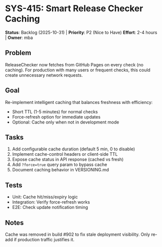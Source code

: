 # SYS-415: Smart Release Checker Caching

**Status**: Backlog (2025-10-31) | **Priority**: P2 (Nice to Have)
**Effort**: 2-4 hours | **Owner**: mba

## Problem

ReleaseChecker now fetches from GitHub Pages on every check (no caching). For production with many users or frequent checks, this could create unnecessary network requests.

## Goal

Re-implement intelligent caching that balances freshness with efficiency:

- Short TTL (1-5 minutes) for normal checks
- Force-refresh option for immediate updates
- Optional: Cache only when not in development mode

## Tasks

1. Add configurable cache duration (default 5 min, 0 to disable)
2. Implement cache-control headers or client-side TTL
3. Expose cache status in API response (cached vs fresh)
4. Add `?force=true` query param to bypass cache
5. Document caching behavior in VERSIONING.md

## Tests

- Unit: Cache hit/miss/expiry logic
- Integration: Verify force-refresh works
- E2E: Check update notification timing

## Notes

Cache was removed in build #902 to fix stale deployment visibility. Only re-add if production traffic justifies it.
